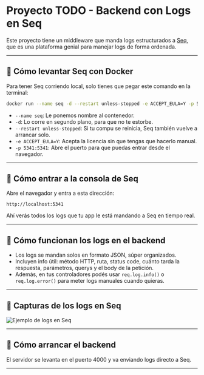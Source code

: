 
# Proyecto TODO - Backend con Logs en Seq

Este proyecto tiene un middleware que manda logs estructurados a [Seq](https://datalust.co/seq), que es una plataforma genial para manejar logs de forma ordenada.

---

## 🐳 Cómo levantar Seq con Docker

Para tener Seq corriendo local, solo tienes que pegar este comando en la terminal:

```bash
docker run --name seq -d --restart unless-stopped -e ACCEPT_EULA=Y -p 5341:5341 datalust/seq
```

- `--name seq`: Le ponemos nombre al contenedor.
- `-d`: Lo corre en segundo plano, para que no te estorbe.
- `--restart unless-stopped`: Si tu compu se reinicia, Seq también vuelve a arrancar solo.
- `-e ACCEPT_EULA=Y`: Acepta la licencia sin que tengas que hacerlo manual.
- `-p 5341:5341`: Abre el puerto para que puedas entrar desde el navegador.

---

## 🔗 Cómo entrar a la consola de Seq

Abre el navegador y entra a esta dirección:

```
http://localhost:5341
```

Ahí verás todos los logs que tu app le está mandando a Seq en tiempo real.

---

## 📝 Cómo funcionan los logs en el backend

- Los logs se mandan solos en formato JSON, súper organizados.
- Incluyen info útil: método HTTP, ruta, status code, cuánto tarda la respuesta, parámetros, querys y el body de la petición.
- Además, en tus controladores podés usar `req.log.info()` o `req.log.error()` para meter logs manuales cuando quieras.

---

## 📸 Capturas de los logs en Seq



![Ejemplo de logs en Seq](https://drive.google.com/drive/folders/1KWXv0Fn7p9EMC3jpDBwTwmAhOeGdLm4s?usp=drive_link)

---

## 🚀 Cómo arrancar el backend

El servidor se levanta en el puerto 4000 y va enviando logs directo a Seq.

---
